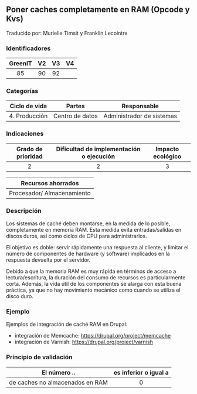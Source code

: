 ## Poner caches completamente en RAM (Opcode y Kvs)
Traducido por: Murielle Timsit y Franklin Lecointre

### Identificadores

| GreenIT |  V2  |  V3  |  V4  |
|:-------:|:----:|:----:|:----:|
|  85	| 90  | 92  |  	|

### Categorías

| Ciclo de vida | Partes | Responsable |
|:---------:|:----:|:----:|
| 4. Producción | Centro de datos | Administrador de sistemas |

### Indicaciones

| Grado de prioridad   | Dificultad de implementación o ejecución | Impacto ecológico   |
|:-------------------:|:-------------------------:|:---------------------:|
| 2 | 2 | 3 |

| Recursos ahorrados |
|:----------------------------------------------------------:|
| Procesador/ Almacenamiento   |

### Descripción

Los sistemas de caché deben montarse, en la medida de lo posible, completamente en memoria RAM. Esta medida evita entradas/salidas en discos duros, así como ciclos de CPU para administrarlos.

El objetivo es doble: servir rápidamente una respuesta al cliente, y limitar el número de componentes de hardware (y software) implicados en la respuesta devuelta por el servidor.

Debido a que la memoria RAM es muy rápida en términos de acceso a lectura/escritura, la duración del consumo de recursos es particularmente corta. Además, la vida útil de los componentes se alarga con esta buena práctica, ya que no hay movimiento mecánico como cuando se utiliza el disco duro.

### Ejemplo

Ejemplos de integración de caché RAM en Drupal:
 - integración de Memcache: https://drupal.org/project/memcache
 - integración de Varnish: https://drupal.org/project/varnish

### Principio de validación

| El número ..   | es inferior o igual a   |  
|-------------------|:-------------------------:|
| de caches no almacenados en RAM  | 0  |



